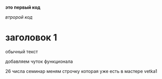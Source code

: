 **это первый код**

*втророй код*

# заголовок 1

обычный текст

добавляем чуток функционала


26 числа семинар
меням строчку которая уже есть в мастере vetka1

